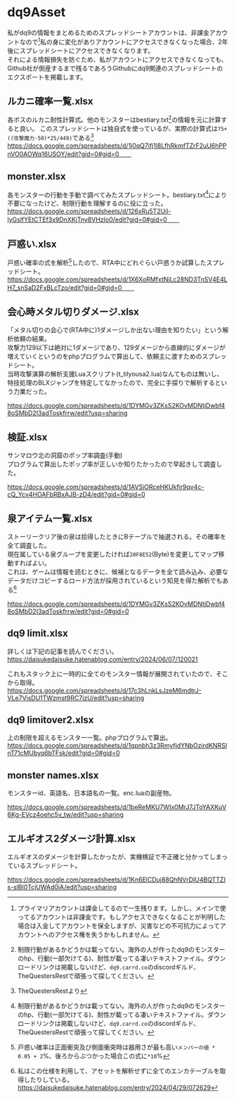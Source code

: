 # dq9Asset
私がdq9の情報をまとめるためのスプレッドシートアカウントは、非課金アカウントなので[^1]私の身に変化がありアカウントにアクセスできなくなった場合、2年後にスプレッドシートにアクセスできなくなります。  
それによる情報損失を防ぐため、私がアカウントにアクセスできなくなっても、Github社が倒産するまで残るであろうGithubにdq9関連のスプレッドシートのエクスポートを掲載します。  
  
  
## ルカニ確率一覧.xlsx　　
各ボスのルカニ耐性計算式。他のモンスターはbestiary.txt[^2]の情報を元に計算すると良い。
このスプレッドシートは独自式を使っているが、実際の計算式は`75+((攻撃魔力-50)*25/449)`である[^5]　　
https://docs.google.com/spreadsheets/d/1j0qQ7ifj1l8LfhRkmfTZrF2uU6hPPnVO0AOWq16USOY/edit?gid=0#gid=0　　

## monster.xlsx
各モンスターの行動を手動で調べてみたスプレッドシート。bestiary.txt[^2]により不要になったけど、制限行動を理解するのに役に立った。　　
https://docs.google.com/spreadsheets/d/126xRu5T2Uil-lyGslfYEtCTEf3x9DnXKjTny8VHzIo0/edit?gid=0#gid=0　　

## 戸惑い.xlsx
戸惑い確率の式を解析[^3]したので、RTA中にどれぐらい戸惑うか試算したスプレッドシート。　　
https://docs.google.com/spreadsheets/d/1X6XoRMfxtNiLc28ND3TnSV4E4LH7_snSaD2FxBLcTzo/edit?gid=0#gid=0　　

## 会心時メタル切りダメージ.xlsx
「メタル切りの会心で(RTA中に)1ダメージしか出ない理由を知りたい」という解析依頼の結果。  
攻撃力129以下は絶対に1ダメージであり、129ダメージから直線的にダメージが増えていくというのをphpプログラムで算出して、依頼主に渡すためのスプレッドシート。  
当時攻撃演算の解析支援Luaスクリプト(t_tilyousa2.lua)なんてものは無いし、特技処理のBLXジャンプを特定してなかったので、完全に手探りで解析するという力業だった。  

https://docs.google.com/spreadsheets/d/1DYMGv3ZKsS2KOvMDNtjDwbf48oSMbD2I3adToskfrrw/edit?usp=sharing  

## 検証.xlsx
サンマロウ北の洞窟のポップ率調査(手動)   
プログラムで算出したポップ率が正しいか知りたかったので早起きして調査した。   
  
https://docs.google.com/spreadsheets/d/1AVSiORceHKUkfir9qv4c-cQ_Ycv4HOAFbRBxAJB-zD4/edit?gid=0#gid=0  

## 泉アイテム一覧.xlsx
ストーリークリア後の泉は拾得したときにBテーブルで抽選される。その確率を全て調査した。  
現在属している泉グループを変更したければ`20F8E52`(Byte)を変更してマップ移動すればよい。  
これは、ゲームは情報を読むときに、候補となるデータを全て読み込み、必要なデータだけコピーするロード方法が採用されているという知見を得た解析でもある[^4]  
  
https://docs.google.com/spreadsheets/d/1DYMGv3ZKsS2KOvMDNtjDwbf48oSMbD2I3adToskfrrw/edit?gid=0#gid=0  

## dq9 limit.xlsx

詳しくは下記の記事を読んでください。  
https://daisukedaisuke.hatenablog.com/entry/2024/06/07/120021  
   
これもスタック上に一時的に全てのモンスター情報が展開されていたので、そこから取得。  
https://docs.google.com/spreadsheets/d/17c3hLnkLsJzeM6mdtrJ-VLe7VisDU1TWzmst9RC7izU/edit?usp=sharing  
  
## dq9 limitover2.xlsx
上の制限を超えるモンスター一覧。phpプログラムで算出。  
https://docs.google.com/spreadsheets/d/1qpnbh3z3RmyfjdYNbOzirdKNRSlnT71cMUbyq6bTFsk/edit?gid=0#gid=0  
  
## monster names.xlsx   
モンスターid、英語名、日本語名の一覧。enc.luaの副産物。  
  
https://docs.google.com/spreadsheets/d/1beReMKU7WIx0MrJ7JToYAXKuV6Kg-EVcz4oehc5v_tw/edit?usp=sharing  

## エルギオス2ダメージ計算.xlsx
エルギオスのダメージを計算したかったが、実機検証で不正確と分かってしまっているスプレッドシート。

https://docs.google.com/spreadsheets/d/1Kn6ElCDuj88QhNVrDIU4BQTTZIs-slBl0TcjUWAd0iA/edit?usp=sharing


[^1]: プライマリアカウントは課金してるので一生残ります。しかし、メインで使ってるアカウントは非課金です。もしアクセスできなくなることが判明した場合は入金してアカウントを保全しますが、災害などの不可抗力によってアカウントへのアクセス権を失うかもしれません。  
[^2]: 制限行動があるかどうかは載ってない。海外の人が作ったdq9のモンスターのhp、行動(一部欠けてる)、耐性が載ってる凄いテキストファイル。ダウンロードリンクは掲載しないけど、`dq9.carrd.co`のdiscordギルド、TheQuestersRestで頑張って探してください。  
[^3]: 戸惑い確率は正面衝突及び側面衝突時は器用さが最も高い`メンバーの値 * 0.05 + 2`%、後ろからぶつかった場合この式に`*10`%    
[^4]: 私はこの仕様を利用して、アセットを解析せずに全てのエンカテーブルを取得したりしている。https://daisukedaisuke.hatenablog.com/entry/2024/04/29/072629   
[^5]: TheQuestersRestより